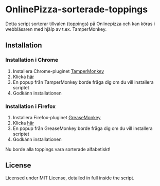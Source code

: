 # OnlinePizza-sorterade-toppings
Detta script sorterar tillvalen (toppings) på Onlinepizza och kan köras i webbläsaren med hjälp av t.ex. TamperMonkey.

## Installation

### Installation i Chrome
1. Installera Chrome-pluginet [TamperMonkey](https://chrome.google.com/webstore/detail/tampermonkey/dhdgffkkebhmkfjojejmpbldmpobfkfo?hl=en)
2. Klicka [här](https://github.com/FabianNachenius/OnlinePizza-sorterade-toppings/raw/master/Onlinepizza%20sorterade%20tillval.user.js)
3. En popup från TamperMonkey borde fråga dig om du vill installera scriptet
4. Godkänn installationen

### Installation i Firefox
1. Installera Firefox-pluginet [GreaseMonkey](https://addons.mozilla.org/en-US/firefox/addon/greasemonkey)
2. Klicka [här](https://github.com/FabianNachenius/OnlinePizza-sorterade-toppings/raw/master/Onlinepizza%20sorterade%20tillval.user.js)
3. En popup från GreaseMonkey borde fråga dig om du vill installera scriptet
4. Godkänn installationen

Nu borde alla toppings vara sorterade alfabetiskt!

## License

Licensed under MIT License, detailed in full inside the script.
